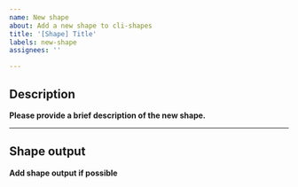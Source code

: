 ```yaml
---
name: New shape
about: Add a new shape to cli-shapes
title: '[Shape] Title'
labels: new-shape
assignees: ''

---
```


## Description

**Please provide a brief description of the new shape.**

---

## Shape output

**Add shape output if possible**
